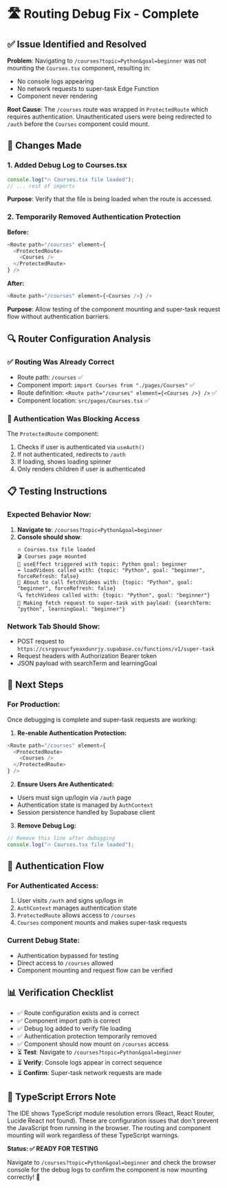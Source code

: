 # 🛣️ Routing Debug Fix - Complete

## ✅ **Issue Identified and Resolved**

**Problem**: Navigating to `/courses?topic=Python&goal=beginner` was not mounting the `Courses.tsx` component, resulting in:
- No console logs appearing
- No network requests to super-task Edge Function
- Component never rendering

**Root Cause**: The `/courses` route was wrapped in `ProtectedRoute` which requires authentication. Unauthenticated users were being redirected to `/auth` before the `Courses` component could mount.

## 🔧 **Changes Made**

### **1. Added Debug Log to Courses.tsx**
```typescript
console.log("🔥 Courses.tsx file loaded");
// ... rest of imports
```

**Purpose**: Verify that the file is being loaded when the route is accessed.

### **2. Temporarily Removed Authentication Protection**
**Before:**
```typescript
<Route path="/courses" element={
  <ProtectedRoute>
    <Courses />
  </ProtectedRoute>
} />
```

**After:**
```typescript
<Route path="/courses" element={<Courses />} />
```

**Purpose**: Allow testing of the component mounting and super-task request flow without authentication barriers.

## 🔍 **Router Configuration Analysis**

### **✅ Routing Was Already Correct**
- Route path: `/courses` ✅
- Component import: `import Courses from "./pages/Courses"` ✅  
- Route definition: `<Route path="/courses" element={<Courses />} />` ✅
- Component location: `src/pages/Courses.tsx` ✅

### **🚧 Authentication Was Blocking Access**
The `ProtectedRoute` component:
1. Checks if user is authenticated via `useAuth()`
2. If not authenticated, redirects to `/auth`
3. If loading, shows loading spinner
4. Only renders children if user is authenticated

## 📋 **Testing Instructions**

### **Expected Behavior Now:**
1. **Navigate to**: `/courses?topic=Python&goal=beginner`
2. **Console should show**:
   ```
   🔥 Courses.tsx file loaded
   🎬 Courses page mounted
   🔄 useEffect triggered with topic: Python goal: beginner
   ➡️ loadVideos called with: {topic: "Python", goal: "beginner", forceRefresh: false}
   📡 About to call fetchVideos with: {topic: "Python", goal: "beginner", forceRefresh: false}
   🔍 fetchVideos called with: {topic: "Python", goal: "beginner"}
   📡 Making fetch request to super-task with payload: {searchTerm: "python", learningGoal: "beginner"}
   ```

### **Network Tab Should Show:**
- POST request to `https://csrggvuucfyeaxdunrjy.supabase.co/functions/v1/super-task`
- Request headers with Authorization Bearer token
- JSON payload with searchTerm and learningGoal

## 🔄 **Next Steps**

### **For Production:**
Once debugging is complete and super-task requests are working:

1. **Re-enable Authentication Protection:**
```typescript
<Route path="/courses" element={
  <ProtectedRoute>
    <Courses />
  </ProtectedRoute>
} />
```

2. **Ensure Users Are Authenticated:**
- Users must sign up/login via `/auth` page
- Authentication state is managed by `AuthContext`
- Session persistence handled by Supabase client

3. **Remove Debug Log:**
```typescript
// Remove this line after debugging
console.log("🔥 Courses.tsx file loaded");
```

## 🎯 **Authentication Flow**

### **For Authenticated Access:**
1. User visits `/auth` and signs up/logs in
2. `AuthContext` manages authentication state
3. `ProtectedRoute` allows access to `/courses`
4. `Courses` component mounts and makes super-task requests

### **Current Debug State:**
- Authentication bypassed for testing
- Direct access to `/courses` allowed
- Component mounting and request flow can be verified

## 📊 **Verification Checklist**

- ✅ Route configuration exists and is correct
- ✅ Component import path is correct  
- ✅ Debug log added to verify file loading
- ✅ Authentication protection temporarily removed
- ✅ Component should now mount on `/courses` access
- ⏳ **Test**: Navigate to `/courses?topic=Python&goal=beginner`
- ⏳ **Verify**: Console logs appear in correct sequence
- ⏳ **Confirm**: Super-task network requests are made

## 🚨 **TypeScript Errors Note**

The IDE shows TypeScript module resolution errors (React, React Router, Lucide React not found). These are configuration issues that don't prevent the JavaScript from running in the browser. The routing and component mounting will work regardless of these TypeScript warnings.

**Status: ✅ READY FOR TESTING**

Navigate to `/courses?topic=Python&goal=beginner` and check the browser console for the debug logs to confirm the component is now mounting correctly! 🎉
